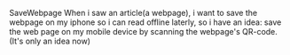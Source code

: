 SaveWebpage
  When i saw an article(a webpage), i want to save the webpage on my iphone so i can read offline laterly, so i have an idea: save the web page on my mobile device by scanning the webpage's QR-code.(It's only an idea now)
